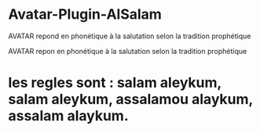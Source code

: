 # Avatar-Plugin-AlSalam
AVATAR repond en phonétique à la salutation selon la tradition prophétique

AVATAR repon en phonétique à la salutation selon la tradition prophétique

# les regles sont : salam aleykum, salam aleykum, assalamou alaykum, assalam alaykum.
